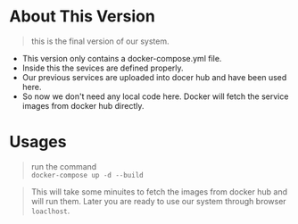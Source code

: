 # About This Version
> this is the final version of our system.

* This version only contains a docker-compose.yml file.
* Inside this the sevices are defined properly.
* Our previous services are  uploaded into docer hub and have been used here.
* So now we don't need any local code here. Docker will fetch the service images from docker hub directly.

# Usages

> run the command </br> `docker-compose up -d --build`

> This will take some minuites to fetch the images from docker hub and will run them. Later you are ready to use our system through  browser `loaclhost`. 
